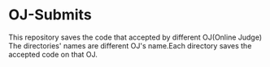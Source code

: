 # OJ-Submits 
This repository saves the code that accepted by different OJ(Online Judge) <br>
The directories' names are different OJ's name.Each directory saves the accepted code on that OJ.
